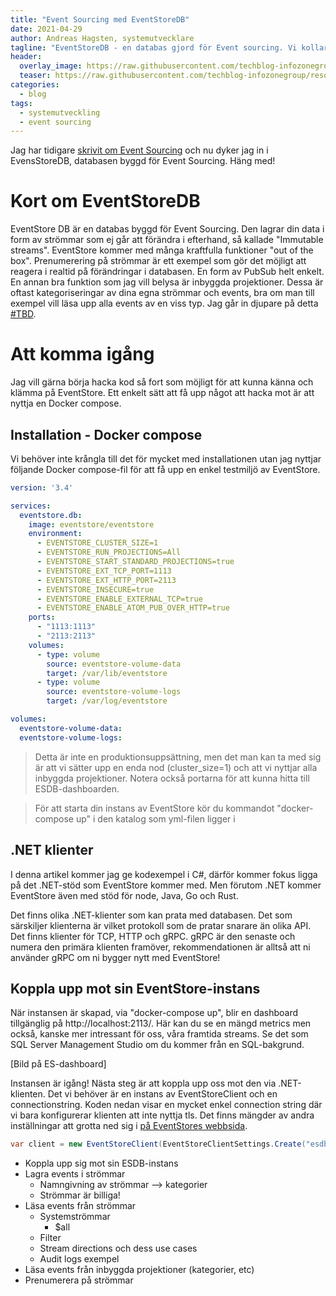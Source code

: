 ```yaml
---
title: "Event Sourcing med EventStoreDB"
date: 2021-04-29
author: Andreas Hagsten, systemutvecklare
tagline: "EventStoreDB - en databas gjord för Event sourcing. Vi kollar på dess gRPC .NET klient."
header:
  overlay_image: https://raw.githubusercontent.com/techblog-infozonegroup/resources.techblog-infozonegroup/main/event-sourcing-a-different-view/eventsourcing-header.jpg
  teaser: https://raw.githubusercontent.com/techblog-infozonegroup/resources.techblog-infozonegroup/main/event-sourcing-a-different-view/eventsourcing-teaser.jpg
categories:
  - blog
tags:
  - systemutveckling
  - event sourcing
---
```


Jag har tidigare [skrivit om Event Sourcing](https://techblogg.infozone.se/blog/event-sourcing-a-different-view-on-things/) och nu dyker jag in i EvensStoreDB, databasen byggd för Event Sourcing. Häng med!

# Kort om EventStoreDB
EventStore DB är en databas byggd för Event Sourcing. Den lagrar din data i form av strömmar som ej går att förändra i efterhand, så kallade "Immutable streams". EventStore kommer med många kraftfulla funktioner "out of the box". Prenumerering på strömmar är ett exempel som gör det möjligt att reagera i realtid på förändringar i databasen. En form av PubSub helt enkelt. En annan bra funktion som jag vill belysa är inbyggda projektioner. Dessa är oftast kategoriseringar av dina egna strömmar och events, bra om man till exempel vill läsa upp alla events av en viss typ. Jag går in djupare på detta [#TBD](här).

# Att komma igång
Jag vill gärna börja hacka kod så fort som möjligt för att kunna känna och klämma på EventStore. Ett enkelt sätt att få upp något att hacka mot är att nyttja en Docker compose.

## Installation - Docker compose
Vi behöver inte krångla till det för mycket med installationen utan jag nyttjar följande Docker compose-fil för att få upp en enkel testmiljö av EventStore. 

```yml
version: '3.4'

services:
  eventstore.db:
    image: eventstore/eventstore
    environment:
      - EVENTSTORE_CLUSTER_SIZE=1
      - EVENTSTORE_RUN_PROJECTIONS=All
      - EVENTSTORE_START_STANDARD_PROJECTIONS=true
      - EVENTSTORE_EXT_TCP_PORT=1113
      - EVENTSTORE_EXT_HTTP_PORT=2113
      - EVENTSTORE_INSECURE=true
      - EVENTSTORE_ENABLE_EXTERNAL_TCP=true
      - EVENTSTORE_ENABLE_ATOM_PUB_OVER_HTTP=true
    ports:
      - "1113:1113"
      - "2113:2113"
    volumes:
      - type: volume
        source: eventstore-volume-data
        target: /var/lib/eventstore
      - type: volume
        source: eventstore-volume-logs
        target: /var/log/eventstore

volumes:
  eventstore-volume-data:
  eventstore-volume-logs:
```

> Detta är inte en produktionsuppsättning, men det man kan ta med sig är att vi sätter upp en enda nod (cluster_size=1) och att vi nyttjar alla inbyggda projektioner. Notera också portarna för att kunna hitta till ESDB-dashboarden.

> För att starta din instans av EventStore kör du kommandot "docker-compose up" i den katalog som yml-filen ligger i

## .NET klienter
I denna artikel kommer jag ge kodexempel i C#, därför kommer fokus ligga på det .NET-stöd som EventStore kommer med. Men förutom .NET kommer EventStore även med stöd för node, Java, Go och Rust.

Det finns olika .NET-klienter som kan prata med databasen. Det som särskiljer klienterna är vilket protokoll som de pratar snarare än olika API. Det finns klienter för TCP, HTTP och gRPC. gRPC är den senaste och numera den primära klienten framöver, rekommendationen är alltså att ni använder gRPC om ni bygger nytt med EventStore!

## Koppla upp mot sin EventStore-instans
När instansen är skapad, via "docker-compose up", blir en dashboard tillgänglig på http://localhost:2113/. Här kan du se en mängd metrics men också, kanske mer intressant för oss, våra framtida streams. Se det som SQL Server Management Studio om du kommer från en SQL-bakgrund.

[Bild på ES-dashboard]

Instansen är igång! Nästa steg är att koppla upp oss mot den via .NET-klienten. Det vi behöver är en instans av EventStoreClient och en connectionstring. Koden nedan visar en mycket enkel connection string där vi bara konfigurerar klienten att inte nyttja tls. Det finns mängder av andra inställningar att grotta ned sig i [på EventStores webbsida](https://developers.eventstore.com/clients/dotnet/5.0/connecting/connecting-to-a-server.html#eventstoreconnection).

```csharp
var client = new EventStoreClient(EventStoreClientSettings.Create("esdb://localhost:2113?tls=false"));
```

- Koppla upp sig mot sin ESDB-instans
- Lagra events i strömmar
    - Namngivning av strömmar --> kategorier
    - Strömmar är billiga!
- Läsa events från strömmar
    - Systemströmmar
        - $all
    - Filter
    - Stream directions och dess use cases
    - Audit logs exempel
- Läsa events från inbyggda projektioner (kategorier, etc)
- Prenumerera på strömmar